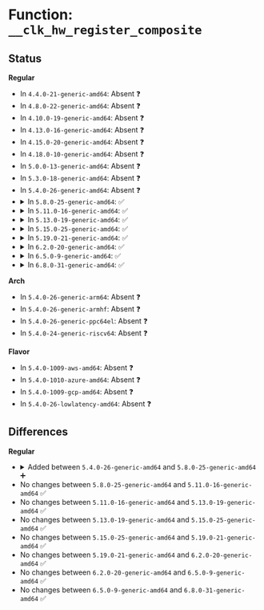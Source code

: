 # Function: <code>__clk_hw_register_composite</code>

## Status
<b>Regular</b>
<ul>
<li>
In <code>4.4.0-21-generic-amd64</code>: Absent ❓
</li>
<li>
In <code>4.8.0-22-generic-amd64</code>: Absent ❓
</li>
<li>
In <code>4.10.0-19-generic-amd64</code>: Absent ❓
</li>
<li>
In <code>4.13.0-16-generic-amd64</code>: Absent ❓
</li>
<li>
In <code>4.15.0-20-generic-amd64</code>: Absent ❓
</li>
<li>
In <code>4.18.0-10-generic-amd64</code>: Absent ❓
</li>
<li>
In <code>5.0.0-13-generic-amd64</code>: Absent ❓
</li>
<li>
In <code>5.3.0-18-generic-amd64</code>: Absent ❓
</li>
<li>
In <code>5.4.0-26-generic-amd64</code>: Absent ❓
</li>
<li>
<details>
<summary>In <code>5.8.0-25-generic-amd64</code>: ✅</summary>

```c
struct clk_hw * __clk_hw_register_composite(struct device * dev, const char * name, const const char * * parent_names, const struct clk_parent_data * pdata, int num_parents, struct clk_hw * mux_hw, const struct clk_ops * mux_ops, struct clk_hw * rate_hw, const struct clk_ops * rate_ops, struct clk_hw * gate_hw, const struct clk_ops * gate_ops, long unsigned int flags)
```

```json
{
  "name": "__clk_hw_register_composite",
  "collision_type": "Unique Static",
  "inline_type": "No",
  "funcs": [
    {
      "addr": 18446744071586205072,
      "name": "__clk_hw_register_composite",
      "external": false,
      "loc": "drivers/clk/clk-composite.c:202",
      "file": "drivers/clk/clk-composite.c",
      "inline": "seen, unknown",
      "caller_inline": [],
      "caller_func": [
        "drivers/clk/clk-composite.c:clk_register_composite_pdata",
        "drivers/clk/clk-composite.c:clk_register_composite"
      ]
    }
  ],
  "symbols": [
    {
      "addr": 18446744071586205072,
      "name": "__clk_hw_register_composite",
      "section": ".text",
      "bind": "STB_LOCAL",
      "size": 781
    }
  ]
}
```
</details>
</li>
<li>
<details>
<summary>In <code>5.11.0-16-generic-amd64</code>: ✅</summary>

```c
struct clk_hw * __clk_hw_register_composite(struct device * dev, const char * name, const const char * * parent_names, const struct clk_parent_data * pdata, int num_parents, struct clk_hw * mux_hw, const struct clk_ops * mux_ops, struct clk_hw * rate_hw, const struct clk_ops * rate_ops, struct clk_hw * gate_hw, const struct clk_ops * gate_ops, long unsigned int flags)
```

```json
{
  "name": "__clk_hw_register_composite",
  "collision_type": "Unique Static",
  "inline_type": "No",
  "funcs": [
    {
      "addr": 18446744071586324432,
      "name": "__clk_hw_register_composite",
      "external": false,
      "loc": "drivers/clk/clk-composite.c:203",
      "file": "drivers/clk/clk-composite.c",
      "inline": "seen, unknown",
      "caller_inline": [],
      "caller_func": [
        "drivers/clk/clk-composite.c:devm_clk_hw_register_composite_pdata",
        "drivers/clk/clk-composite.c:clk_register_composite_pdata",
        "drivers/clk/clk-composite.c:clk_register_composite"
      ]
    }
  ],
  "symbols": [
    {
      "addr": 18446744071586324432,
      "name": "__clk_hw_register_composite",
      "section": ".text",
      "bind": "STB_LOCAL",
      "size": 781
    }
  ]
}
```
</details>
</li>
<li>
<details>
<summary>In <code>5.13.0-19-generic-amd64</code>: ✅</summary>

```c
struct clk_hw * __clk_hw_register_composite(struct device * dev, const char * name, const const char * * parent_names, const struct clk_parent_data * pdata, int num_parents, struct clk_hw * mux_hw, const struct clk_ops * mux_ops, struct clk_hw * rate_hw, const struct clk_ops * rate_ops, struct clk_hw * gate_hw, const struct clk_ops * gate_ops, long unsigned int flags)
```

```json
{
  "name": "__clk_hw_register_composite",
  "collision_type": "Unique Static",
  "inline_type": "No",
  "funcs": [
    {
      "addr": 18446744071586198496,
      "name": "__clk_hw_register_composite",
      "external": false,
      "loc": "drivers/clk/clk-composite.c:203",
      "file": "drivers/clk/clk-composite.c",
      "inline": "seen, unknown",
      "caller_inline": [],
      "caller_func": [
        "drivers/clk/clk-composite.c:devm_clk_hw_register_composite_pdata",
        "drivers/clk/clk-composite.c:clk_register_composite_pdata",
        "drivers/clk/clk-composite.c:clk_register_composite"
      ]
    }
  ],
  "symbols": [
    {
      "addr": 18446744071586198496,
      "name": "__clk_hw_register_composite",
      "section": ".text",
      "bind": "STB_LOCAL",
      "size": 779
    }
  ]
}
```
</details>
</li>
<li>
<details>
<summary>In <code>5.15.0-25-generic-amd64</code>: ✅</summary>

```c
struct clk_hw * __clk_hw_register_composite(struct device * dev, const char * name, const const char * * parent_names, const struct clk_parent_data * pdata, int num_parents, struct clk_hw * mux_hw, const struct clk_ops * mux_ops, struct clk_hw * rate_hw, const struct clk_ops * rate_ops, struct clk_hw * gate_hw, const struct clk_ops * gate_ops, long unsigned int flags)
```

```json
{
  "name": "__clk_hw_register_composite",
  "collision_type": "Unique Static",
  "inline_type": "No",
  "funcs": [
    {
      "addr": 18446744071586701536,
      "name": "__clk_hw_register_composite",
      "external": false,
      "loc": "drivers/clk/clk-composite.c:203",
      "file": "drivers/clk/clk-composite.c",
      "inline": "seen, unknown",
      "caller_inline": [],
      "caller_func": [
        "drivers/clk/clk-composite.c:devm_clk_hw_register_composite_pdata",
        "drivers/clk/clk-composite.c:clk_register_composite_pdata",
        "drivers/clk/clk-composite.c:clk_register_composite"
      ]
    }
  ],
  "symbols": [
    {
      "addr": 18446744071586701536,
      "name": "__clk_hw_register_composite",
      "section": ".text",
      "bind": "STB_LOCAL",
      "size": 779
    }
  ]
}
```
</details>
</li>
<li>
<details>
<summary>In <code>5.19.0-21-generic-amd64</code>: ✅</summary>

```c
struct clk_hw * __clk_hw_register_composite(struct device * dev, const char * name, const const char * * parent_names, const struct clk_parent_data * pdata, int num_parents, struct clk_hw * mux_hw, const struct clk_ops * mux_ops, struct clk_hw * rate_hw, const struct clk_ops * rate_ops, struct clk_hw * gate_hw, const struct clk_ops * gate_ops, long unsigned int flags)
```

```json
{
  "name": "__clk_hw_register_composite",
  "collision_type": "Unique Static",
  "inline_type": "No",
  "funcs": [
    {
      "addr": 18446744071587973952,
      "name": "__clk_hw_register_composite",
      "external": false,
      "loc": "drivers/clk/clk-composite.c:232",
      "file": "drivers/clk/clk-composite.c",
      "inline": "seen, unknown",
      "caller_inline": [],
      "caller_func": [
        "drivers/clk/clk-composite.c:devm_clk_hw_register_composite_pdata",
        "drivers/clk/clk-composite.c:clk_register_composite_pdata",
        "drivers/clk/clk-composite.c:clk_register_composite"
      ]
    }
  ],
  "symbols": [
    {
      "addr": 18446744071587973952,
      "name": "__clk_hw_register_composite",
      "section": ".text",
      "bind": "STB_LOCAL",
      "size": 834
    }
  ]
}
```
</details>
</li>
<li>
<details>
<summary>In <code>6.2.0-20-generic-amd64</code>: ✅</summary>

```c
struct clk_hw * __clk_hw_register_composite(struct device * dev, const char * name, const const char * * parent_names, const struct clk_parent_data * pdata, int num_parents, struct clk_hw * mux_hw, const struct clk_ops * mux_ops, struct clk_hw * rate_hw, const struct clk_ops * rate_ops, struct clk_hw * gate_hw, const struct clk_ops * gate_ops, long unsigned int flags)
```

```json
{
  "name": "__clk_hw_register_composite",
  "collision_type": "Unique Static",
  "inline_type": "No",
  "funcs": [
    {
      "addr": 18446744071589337072,
      "name": "__clk_hw_register_composite",
      "external": false,
      "loc": "drivers/clk/clk-composite.c:234",
      "file": "drivers/clk/clk-composite.c",
      "inline": "seen, unknown",
      "caller_inline": [],
      "caller_func": [
        "drivers/clk/clk-composite.c:devm_clk_hw_register_composite_pdata",
        "drivers/clk/clk-composite.c:clk_register_composite_pdata",
        "drivers/clk/clk-composite.c:clk_register_composite"
      ]
    }
  ],
  "symbols": [
    {
      "addr": 18446744071589337072,
      "name": "__clk_hw_register_composite",
      "section": ".text",
      "bind": "STB_LOCAL",
      "size": 834
    }
  ]
}
```
</details>
</li>
<li>
<details>
<summary>In <code>6.5.0-9-generic-amd64</code>: ✅</summary>

```c
struct clk_hw * __clk_hw_register_composite(struct device * dev, const char * name, const const char * * parent_names, const struct clk_parent_data * pdata, int num_parents, struct clk_hw * mux_hw, const struct clk_ops * mux_ops, struct clk_hw * rate_hw, const struct clk_ops * rate_ops, struct clk_hw * gate_hw, const struct clk_ops * gate_ops, long unsigned int flags)
```

```json
{
  "name": "__clk_hw_register_composite",
  "collision_type": "Unique Static",
  "inline_type": "No",
  "funcs": [
    {
      "addr": 18446744071589635328,
      "name": "__clk_hw_register_composite",
      "external": false,
      "loc": "drivers/clk/clk-composite.c:237",
      "file": "drivers/clk/clk-composite.c",
      "inline": "seen, unknown",
      "caller_inline": [],
      "caller_func": [
        "drivers/clk/clk-composite.c:devm_clk_hw_register_composite_pdata",
        "drivers/clk/clk-composite.c:clk_register_composite_pdata",
        "drivers/clk/clk-composite.c:clk_register_composite"
      ]
    }
  ],
  "symbols": [
    {
      "addr": 18446744071589635328,
      "name": "__clk_hw_register_composite",
      "section": ".text",
      "bind": "STB_LOCAL",
      "size": 834
    }
  ]
}
```
</details>
</li>
<li>
<details>
<summary>In <code>6.8.0-31-generic-amd64</code>: ✅</summary>

```c
struct clk_hw * __clk_hw_register_composite(struct device * dev, const char * name, const const char * * parent_names, const struct clk_parent_data * pdata, int num_parents, struct clk_hw * mux_hw, const struct clk_ops * mux_ops, struct clk_hw * rate_hw, const struct clk_ops * rate_ops, struct clk_hw * gate_hw, const struct clk_ops * gate_ops, long unsigned int flags)
```

```json
{
  "name": "__clk_hw_register_composite",
  "collision_type": "Unique Static",
  "inline_type": "No",
  "funcs": [
    {
      "addr": 18446744071589945424,
      "name": "__clk_hw_register_composite",
      "external": false,
      "loc": "drivers/clk/clk-composite.c:237",
      "file": "drivers/clk/clk-composite.c",
      "inline": "seen, unknown",
      "caller_inline": [],
      "caller_func": [
        "drivers/clk/clk-composite.c:devm_clk_hw_register_composite_pdata",
        "drivers/clk/clk-composite.c:clk_register_composite_pdata",
        "drivers/clk/clk-composite.c:clk_register_composite"
      ]
    }
  ],
  "symbols": [
    {
      "addr": 18446744071589945424,
      "name": "__clk_hw_register_composite",
      "section": ".text",
      "bind": "STB_LOCAL",
      "size": 881
    }
  ]
}
```
</details>
</li>
</ul>
<b>Arch</b>
<ul>
<li>
In <code>5.4.0-26-generic-arm64</code>: Absent ❓
</li>
<li>
In <code>5.4.0-26-generic-armhf</code>: Absent ❓
</li>
<li>
In <code>5.4.0-26-generic-ppc64el</code>: Absent ❓
</li>
<li>
In <code>5.4.0-24-generic-riscv64</code>: Absent ❓
</li>
</ul>
<b>Flavor</b>
<ul>
<li>
In <code>5.4.0-1009-aws-amd64</code>: Absent ❓
</li>
<li>
In <code>5.4.0-1010-azure-amd64</code>: Absent ❓
</li>
<li>
In <code>5.4.0-1009-gcp-amd64</code>: Absent ❓
</li>
<li>
In <code>5.4.0-26-lowlatency-amd64</code>: Absent ❓
</li>
</ul>

## Differences
<b>Regular</b>
<ul>
<li>
<details>
<summary>Added between <code>5.4.0-26-generic-amd64</code> and <code>5.8.0-25-generic-amd64</code> ➕</summary>

```c
struct clk_hw * __clk_hw_register_composite(struct device * dev, const char * name, const const char * * parent_names, const struct clk_parent_data * pdata, int num_parents, struct clk_hw * mux_hw, const struct clk_ops * mux_ops, struct clk_hw * rate_hw, const struct clk_ops * rate_ops, struct clk_hw * gate_hw, const struct clk_ops * gate_ops, long unsigned int flags)
```
</details>
</li>
<li>
No changes between <code>5.8.0-25-generic-amd64</code> and <code>5.11.0-16-generic-amd64</code> ✅
</li>
<li>
No changes between <code>5.11.0-16-generic-amd64</code> and <code>5.13.0-19-generic-amd64</code> ✅
</li>
<li>
No changes between <code>5.13.0-19-generic-amd64</code> and <code>5.15.0-25-generic-amd64</code> ✅
</li>
<li>
No changes between <code>5.15.0-25-generic-amd64</code> and <code>5.19.0-21-generic-amd64</code> ✅
</li>
<li>
No changes between <code>5.19.0-21-generic-amd64</code> and <code>6.2.0-20-generic-amd64</code> ✅
</li>
<li>
No changes between <code>6.2.0-20-generic-amd64</code> and <code>6.5.0-9-generic-amd64</code> ✅
</li>
<li>
No changes between <code>6.5.0-9-generic-amd64</code> and <code>6.8.0-31-generic-amd64</code> ✅
</li>
</ul>
